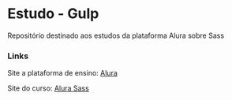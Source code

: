 # Estudo - Gulp
Repositório destinado aos estudos da plataforma Alura sobre Sass

### Links
Site a plataforma de ensino: [Alura](https://www.alura.com.br/)

Site do curso: [Alura Sass](https://www.alura.com.br/curso-online-sass)
